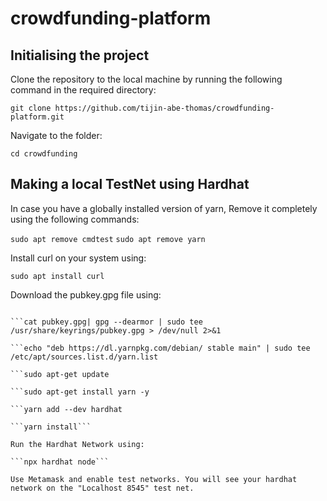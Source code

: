# crowdfunding-platform

## Initialising the project

Clone the repository to the local machine by running the following command in the required directory:

```git clone https://github.com/tijin-abe-thomas/crowdfunding-platform.git```

Navigate to the folder:

```cd crowdfunding```

## Making a local TestNet using Hardhat

In case you have a globally installed version of yarn,
Remove it completely using the following commands:

```sudo apt remove cmdtest```
```sudo apt remove yarn```

Install curl on your system using:

```sudo apt install curl```

Download the pubkey.gpg file using:

```wget -nc https://dl.yarnpkg.com/debian/pubkey.gpg

```cat pubkey.gpg| gpg --dearmor | sudo tee /usr/share/keyrings/pubkey.gpg > /dev/null 2>&1

```echo "deb https://dl.yarnpkg.com/debian/ stable main" | sudo tee /etc/apt/sources.list.d/yarn.list

```sudo apt-get update

```sudo apt-get install yarn -y

```yarn add --dev hardhat

```yarn install```

Run the Hardhat Network using:

```npx hardhat node```

Use Metamask and enable test networks. You will see your hardhat network on the "Localhost 8545" test net.
